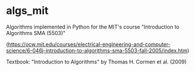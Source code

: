 # algs_mit

Algorithms implemented in Python for the MIT's course "Introduction to Algorithms SMA (5503)"

(https://ocw.mit.edu/courses/electrical-engineering-and-computer-science/6-046j-introduction-to-algorithms-sma-5503-fall-2005/index.htm)

Textbook: "Introduction to Algorithms" by Thomas H. Cormen et al. (2009) 
